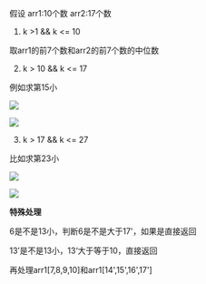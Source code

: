 假设
arr1:10个数
arr2:17个数

1) k >1 && k <= 10

取arr1的前7个数和arr2的前7个数的中位数

2) k > 10 && k <= 17

例如求第15小

![](https://oss.zaqbest.com/images/2022/04/30/626cbbef023b3.jpg)

![](https://oss.zaqbest.com/images/2022/04/30/626cbbee2258c.jpg)

3) k > 17 && k <= 27

比如求第23小

![](https://oss.zaqbest.com/images/2022/04/30/626cbbefe38bd.jpg)

![](https://oss.zaqbest.com/images/2022/04/30/626cbbf0d1053.jpg)

**特殊处理**

6是不是13小，判断6是不是大于17'，如果是直接返回

13’是不是13小，13‘大于等于10，直接返回

再处理arr1[7,8,9,10]和arr1[14',15',16',17']